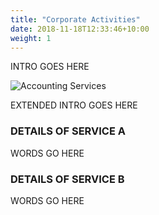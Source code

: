 ```yaml
---
title: "Corporate Activities"
date: 2018-11-18T12:33:46+10:00
weight: 1
---
```


INTRO GOES HERE

![Accounting Services](/images/austin-distel-nGc5RT2HmF0-unsplash.jpg)


EXTENDED INTRO GOES HERE

### DETAILS OF SERVICE A

WORDS GO HERE


### DETAILS OF SERVICE B

WORDS GO HERE